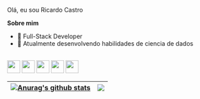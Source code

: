 Olá, eu sou Ricardo Castro

**Sobre mim**

- 💼 Full-Stack Developer
- 🌱 Atualmente desenvolvendo habilidades de ciencia de dados


<div style="display: inline_block"><br>
<img height="30" src="https://cdn.jsdelivr.net/gh/devicons/devicon@latest/icons/javascript/javascript-original.svg" />
<img height="30" src="https://cdn.jsdelivr.net/gh/devicons/devicon@latest/icons/python/python-original.svg" />
<img height="30" src="https://cdn.jsdelivr.net/gh/devicons/devicon@latest/icons/php/php-original.svg" />
<img height="30" src="https://cdn.jsdelivr.net/gh/devicons/devicon@latest/icons/react/react-original.svg" />
<img height="30" src="https://cdn.jsdelivr.net/gh/devicons/devicon@latest/icons/angular/angular-original.svg" />




  
<!--
<code><img height="20" alt="javascript" src="https://raw.githubusercontent.com/github/explore/80688e429a7d4ef2fca1e82350fe8e3517d3494d/topics/javascript/javascript.png"></code>
<code><img height="20" alt="nodejs" src="https://raw.githubusercontent.com/github/explore/80688e429a7d4ef2fca1e82350fe8e3517d3494d/topics/nodejs/nodejs.png"></code>
<code><img height="20" alt="react" src="https://raw.githubusercontent.com/github/explore/80688e429a7d4ef2fca1e82350fe8e3517d3494d/topics/react/react.png"></code>
<code><img height="20" alt="graphql" src="https://raw.githubusercontent.com/github/explore/5c058a388828bb5fde0bcafd4bc867b5bb3f26f3/topics/graphql/graphql.png"></code>
<code><img height="20" alt="typescript" src="https://raw.githubusercontent.com/github/explore/80688e429a7d4ef2fca1e82350fe8e3517d3494d/topics/typescript/typescript.png"></code> 
-->
</div>


| <a href="https://github.com/ricardofdecastro/github-readme-stats"><img align="center" src="https://github-readme-stats.vercel.app/api?username=ricardofdecastro&show_icons=true&include_all_commits=true&theme=dark&hide_border=true" alt="Anurag's github stats" /></a> | <a href="https://github.com/ricardofdecastro/github-readme-stats"><img align="center" src="https://github-readme-stats.vercel.app/api/top-langs/?username=ricardofdecastro&layout=compact&theme=dark&hide_border=true" /></a> |
| ------------- | ------------- |
<!--
#### Top Repositories


<a href="https://github.com/ricardofdecastro/github-readme-stats">
  <img align="center" src="https://github-readme-stats.vercel.app/api/pin/?username=ricardofdecastro&repo=github-readme-stats&theme=dark" />
</a>
<a href="https://github.com/ricardofdecastro/ricardofdecastro.github.io">
  <img align="center" src="https://github-readme-stats.vercel.app/api/pin/?username=ricardofdecastro&repo=ricardofdecastro.github.io&theme=dark" />
</a>

<br />
<br />

